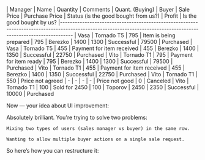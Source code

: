 | Manager | Name       | Quantity | Comments                  | Quant. (Buying) | Buyer   | Sale Price | Purchase Price | Status (is the good bought from us?)  | Profit | Is the good bought by us? 
|-----------------------------------------------------------------------------------------------------------------------------------------------------------------
| Vasa    | Tornado T5 | 795      | Item is being prepared    | 795             | Berezko | 1400       | 1300           | Successful     | 79500  | Purchased
| Vasa    | Tornado T5 | 455      | Payment for item received | 455             | Berezko | 1400       | 1350           | Successful     | 22750  | Purchased
| Vito    | Tornado T1 | 795      | Payment for item ready    | 795             | Berezko | 1400       | 1300           | Successful     | 79500  | Purchased
| Vito    | Tornado T1 | 455      | Payment for item received | 455             | Berezko | 1400       | 1350           | Successful     | 22750  | Purchased
| Vito    | Tornado T1 | 550      | Price not agreed          | -               | -       | -          | -              | Price not good | 0      | Canceled
| Vito    | Tornado T1 | 100      | Sold for 2450             | 100             | Toporov | 2450       | 2350           | Successful     | 10000  | Purchased

Now — your idea about UI improvement:

Absolutely brilliant. You're trying to solve two problems:

    Mixing two types of users (sales manager vs buyer) in the same row.

    Wanting to allow multiple buyer actions on a single sale request.

So here’s how you can restructure it: